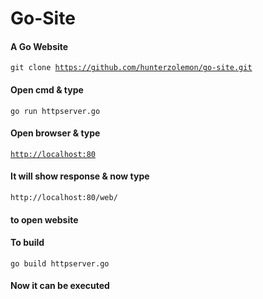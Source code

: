 <h1> Go-Site</h1>
<h4>A Go Website</h4>

<code>git clone https://github.com/hunterzolemon/go-site.git</code>
<h4>Open cmd & type</h4>
<code>go run httpserver.go</code>
<h4>Open browser & type </h4><code><a href="http://localhost:80">http://localhost:80</a></code>
<h4>It will show response & now type </h4><code>http://localhost:80/web/</code> <h4>to open website</h4>
<h4>To build</h4>
<code>go build httpserver.go</code>
<h4>Now it can be executed</h4>
